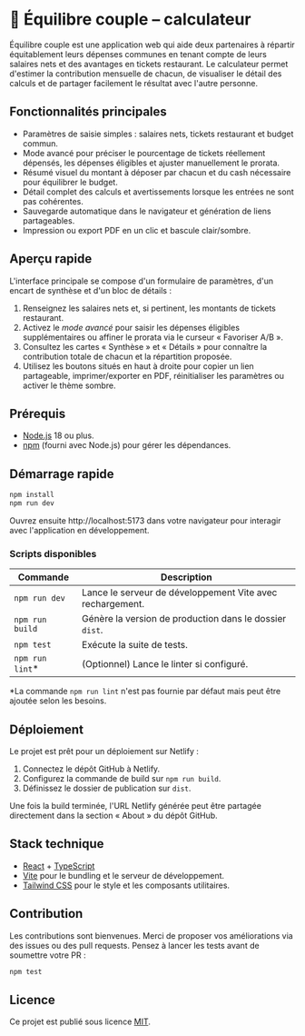 # 💞 Équilibre couple – calculateur

Équilibre couple est une application web qui aide deux partenaires à répartir équitablement leurs dépenses communes en tenant compte de leurs salaires nets et des avantages en tickets restaurant. Le calculateur permet d'estimer la contribution mensuelle de chacun, de visualiser le détail des calculs et de partager facilement le résultat avec l'autre personne.

## Fonctionnalités principales

- Paramètres de saisie simples : salaires nets, tickets restaurant et budget commun.
- Mode avancé pour préciser le pourcentage de tickets réellement dépensés, les dépenses éligibles et ajuster manuellement le prorata.
- Résumé visuel du montant à déposer par chacun et du cash nécessaire pour équilibrer le budget.
- Détail complet des calculs et avertissements lorsque les entrées ne sont pas cohérentes.
- Sauvegarde automatique dans le navigateur et génération de liens partageables.
- Impression ou export PDF en un clic et bascule clair/sombre.

## Aperçu rapide

L'interface principale se compose d'un formulaire de paramètres, d'un encart de synthèse et d'un bloc de détails :

1. Renseignez les salaires nets et, si pertinent, les montants de tickets restaurant.
2. Activez le *mode avancé* pour saisir les dépenses éligibles supplémentaires ou affiner le prorata via le curseur « Favoriser A/B ».
3. Consultez les cartes « Synthèse » et « Détails » pour connaître la contribution totale de chacun et la répartition proposée.
4. Utilisez les boutons situés en haut à droite pour copier un lien partageable, imprimer/exporter en PDF, réinitialiser les paramètres ou activer le thème sombre.

## Prérequis

- [Node.js](https://nodejs.org/) 18 ou plus.
- [npm](https://www.npmjs.com/) (fourni avec Node.js) pour gérer les dépendances.

## Démarrage rapide

```bash
npm install
npm run dev
```

Ouvrez ensuite http://localhost:5173 dans votre navigateur pour interagir avec l'application en développement.

### Scripts disponibles

| Commande        | Description                                               |
|-----------------|-----------------------------------------------------------|
| `npm run dev`   | Lance le serveur de développement Vite avec rechargement. |
| `npm run build` | Génère la version de production dans le dossier `dist`.    |
| `npm test`      | Exécute la suite de tests.                                |
| `npm run lint`* | (Optionnel) Lance le linter si configuré.                 |

\*La commande `npm run lint` n'est pas fournie par défaut mais peut être ajoutée selon les besoins.

## Déploiement

Le projet est prêt pour un déploiement sur Netlify :

1. Connectez le dépôt GitHub à Netlify.
2. Configurez la commande de build sur `npm run build`.
3. Définissez le dossier de publication sur `dist`.

Une fois la build terminée, l'URL Netlify générée peut être partagée directement dans la section « About » du dépôt GitHub.

## Stack technique

- [React](https://reactjs.org/) + [TypeScript](https://www.typescriptlang.org/)
- [Vite](https://vitejs.dev/) pour le bundling et le serveur de développement.
- [Tailwind CSS](https://tailwindcss.com/) pour le style et les composants utilitaires.

## Contribution

Les contributions sont bienvenues. Merci de proposer vos améliorations via des issues ou des pull requests. Pensez à lancer les tests avant de soumettre votre PR :

```bash
npm test
```

## Licence

Ce projet est publié sous licence [MIT](LICENSE).
